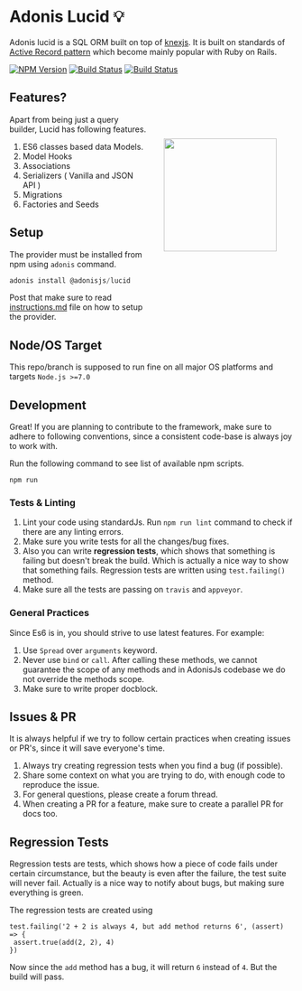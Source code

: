# Adonis Lucid 💡

Adonis lucid is a SQL ORM built on top of [knexjs](http://knexjs.org/). It is built on standards of [Active Record pattern](https://en.wikipedia.org/wiki/Active_record_pattern) which become mainly popular with Ruby on Rails.

[![NPM Version][npm-image]][npm-url]
[![Build Status][travis-image]][travis-url]
[![Build Status][circleci-image]][circleci-url]

<img src="http://res.cloudinary.com/adonisjs/image/upload/q_100/v1497112678/adonis-purple_pzkmzt.svg" width="200px" align="right" hspace="30px" vspace="100px">

## Features?

Apart from being just a query builder, Lucid has following features.

1. ES6 classes based data Models.
2. Model Hooks
3. Associations
4. Serializers ( Vanilla and JSON API )
5. Migrations
6. Factories and Seeds

## Setup

The provider must be installed from npm using `adonis` command.

```js
adonis install @adonisjs/lucid
```

Post that make sure to read [instructions.md](instructions.md) file on how to setup the provider.


## Node/OS Target

This repo/branch is supposed to run fine on all major OS platforms and targets `Node.js >=7.0`

## Development

Great! If you are planning to contribute to the framework, make sure to adhere to following conventions, since a consistent code-base is always joy to work with.

Run the following command to see list of available npm scripts.

```
npm run
```

### Tests & Linting

1. Lint your code using standardJs. Run `npm run lint` command to check if there are any linting errors.
2. Make sure you write tests for all the changes/bug fixes.
3. Also you can write **regression tests**, which shows that something is failing but doesn't break the build. Which is actually a nice way to show that something fails. Regression tests are written using `test.failing()` method.
4. Make sure all the tests are passing on `travis` and `appveyor`.

### General Practices

Since Es6 is in, you should strive to use latest features. For example:

1. Use `Spread` over `arguments` keyword.
2. Never use `bind` or `call`. After calling these methods, we cannot guarantee the scope of any methods and in AdonisJs codebase we do not override the methods scope.
3. Make sure to write proper docblock.

## Issues & PR

It is always helpful if we try to follow certain practices when creating issues or PR's, since it will save everyone's time.

1. Always try creating regression tests when you find a bug (if possible).
2. Share some context on what you are trying to do, with enough code to reproduce the issue.
3. For general questions, please create a forum thread.
4. When creating a PR for a feature, make sure to create a parallel PR for docs too.


## Regression Tests

Regression tests are tests, which shows how a piece of code fails under certain circumstance, but the beauty is even after the failure, the test suite will never fail. Actually is a nice way to notify about bugs, but making sure everything is green.

The regression tests are created using

```
test.failing('2 + 2 is always 4, but add method returns 6', (assert) => {
 assert.true(add(2, 2), 4)
})
```

Now since the `add` method has a bug, it will return `6` instead of `4`. But the build will pass.

[npm-image]: https://img.shields.io/npm/v/@adonisjs/lucid/legacy.svg?style=for-the-badge
[npm-url]: https://npmjs.org/package/@adonisjs/lucid

[circleci-image]: https://img.shields.io/circleci/project/github/adonisjs/lucid/legacy.svg?style=for-the-badge&logo=circleci
[circleci-url]: https://circleci.com/gh/adonisjs/lucid "circleci"

[travis-image]: https://img.shields.io/travis/adonisjs/lucid/legacy.svg?style=for-the-badge
[travis-url]: https://travis-ci.org/adonisjs/lucid
